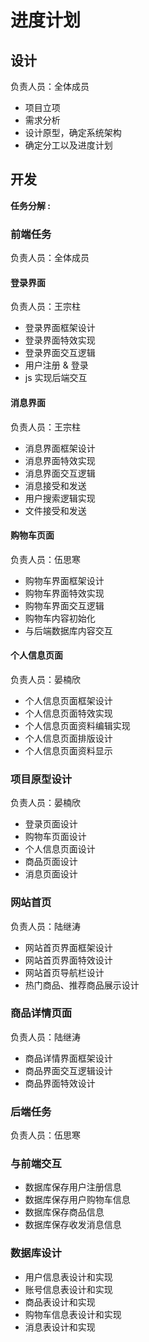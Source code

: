 # 进度计划

## 设计

负责人员：全体成员

- 项目立项
- 需求分析
- 设计原型，确定系统架构
- 确定分工以及进度计划

## 开发

**任务分解 :**

### 前端任务

负责人员：全体成员

#### 登录界面

负责人员：王宗柱

- 登录界面框架设计
- 登录界面特效实现
- 登录界面交互逻辑
- 用户注册 & 登录
- js 实现后端交互

#### 消息界面

负责人员：王宗柱

- 消息界面框架设计
- 消息界面特效实现
- 消息界面交互逻辑
- 消息接受和发送
- 用户搜索逻辑实现
- 文件接受和发送

#### 购物车页面

负责人员：伍思寒

- 购物车界面框架设计
- 购物车界面特效实现
- 购物车界面交互逻辑
- 购物车内容初始化
- 与后端数据库内容交互

#### 个人信息页面

负责人员：晏楠欣

- 个人信息页面框架设计
- 个人信息页面特效实现
- 个人信息页面资料编辑实现
- 个人信息页面排版设计
- 个人信息页面资料显示

### 项目原型设计

负责人员：晏楠欣

- 登录页面设计
- 购物车页面设计
- 个人信息页面设计
- 商品页面设计
- 消息页面设计

### 网站首页

负责人员：陆继涛

- 网站首页界面框架设计
- 网站首页界面特效设计
- 网站首页导航栏设计
- 热门商品、推荐商品展示设计

### 商品详情页面

负责人员：陆继涛

- 商品详情界面框架设计
- 商品界面交互逻辑设计
- 商品界面特效设计
### 后端任务

负责人员：伍思寒

### 与前端交互
- 数据库保存用户注册信息
- 数据库保存用户购物车信息
- 数据库保存商品信息
- 数据库保存收发消息信息


### 数据库设计

- 用户信息表设计和实现
- 账号信息表设计和实现
- 商品表设计和实现
- 购物车信息表设计和实现
- 消息表设计和实现


